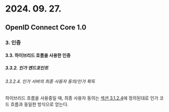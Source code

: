 # 2024. 09. 27.

## OpenID Connect Core 1.0

### 3. 인증

#### 3.3. 하이브리드 흐름을 사용한 인증

##### 3.3.2. 인가 엔드포인트

###### 3.3.2.4. 인가 서버의 최종 사용자 동의/인가 획득

하이브리드 흐름을 사용중일 때, 최종 사용자 동의는 [섹션 3.1.2.4][oidc-core-section-3-1-2-4]에 정의된대로 인가 코드 흐름과 동일한 방식으로 얻는다.



[oidc-core-section-3-1-2-4]: https://openid.net/specs/openid-connect-core-1_0.html#Consent